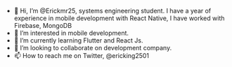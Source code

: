 - 👋 Hi, I’m @Erickmr25, systems engineering student. I have a year of experience in mobile development with React Native, I have worked with Firebase, MongoDB
- 👀 I’m interested in mobile development.
- 🌱 I’m currently learning Flutter and React Js.
- 💞️ I’m looking to collaborate on development company.
- 📫 How to reach me on Twitter, @ericking2501

<!---
Erickmr25/Erickmr25 is a ✨ special ✨ repository because its `README.md` (this file) appears on your GitHub profile.
You can click the Preview link to take a look at your changes.
--->

